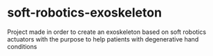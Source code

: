 # soft-robotics-exoskeleton
Project made in order to create an exoskeleton based on soft robotics actuators with the purpose to help patients with degenerative hand conditions
